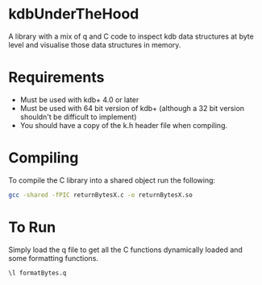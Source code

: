 # kdbUnderTheHood

A library with a mix of q and C code to inspect kdb data structures at byte level and visualise those data structures in memory.

# Requirements
* Must be used with kdb+ 4.0 or later
* Must be used with 64 bit version of kdb+ (although a 32 bit version shouldn't be difficult to implement)
* You should have a copy of the k.h header file when compiling.

# Compiling

To compile the C library into a shared object run the following:
```bash
gcc -shared -fPIC returnBytesX.c -o returnBytesX.so
```

# To Run
Simply load the q file to get all the C functions dynamically loaded and some formatting functions.

```q
\l formatBytes.q
```
